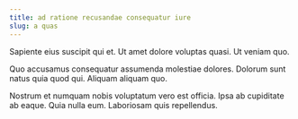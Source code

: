 ```yaml
---
title: ad ratione recusandae consequatur iure
slug: a quas
---
```


Sapiente eius suscipit qui et. Ut amet dolore voluptas quasi. Ut veniam quo.

Quo accusamus consequatur assumenda molestiae dolores. Dolorum sunt natus quia quod qui. Aliquam aliquam quo.

Nostrum et numquam nobis voluptatum vero est officia. Ipsa ab cupiditate ab eaque. Quia nulla eum. Laboriosam quis repellendus.
